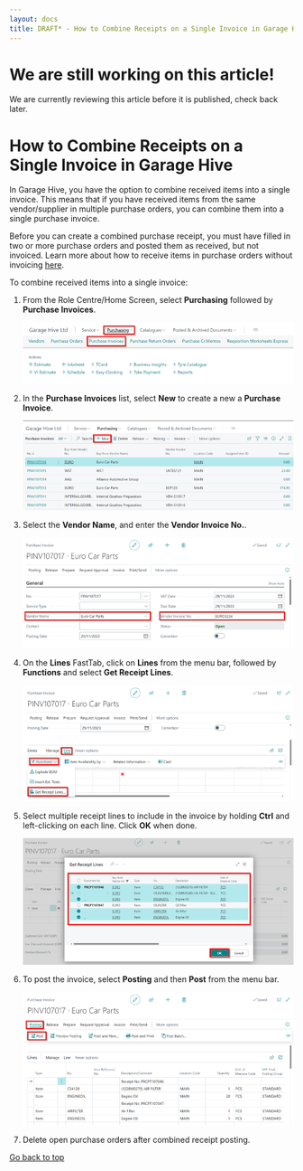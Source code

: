 ```yaml
---
layout: docs
title: DRAFT* - How to Combine Receipts on a Single Invoice in Garage Hive
---
```


<a name="top"></a>

# We are still working on this article!
We are currently reviewing this article before it is published, check back later.

# How to Combine Receipts on a Single Invoice in Garage Hive
In Garage Hive, you have the option to combine received items into a single invoice. This means that if you have received items from the same vendor/supplier in multiple purchase orders, you can combine them into a single purchase invoice.

Before you can create a combined purchase receipt, you must have filled in two or more purchase orders and posted them as received, but not invoiced. Learn more about how to receive items in purchase orders without invoicing [here](garagehive-create-a-purchase-order.html#receive-items-without-an-invoice).

To combine received items into a single invoice:
1. From the Role Centre/Home Screen, select **Purchasing** followed by **Purchase Invoices**.

   ![](media/combine-receipts-on-a-single-invoice1.png)

2. In the **Purchase Invoices** list, select **New** to create a new a **Purchase Invoice**.

   ![](media/combine-receipts-on-a-single-invoice2.png)

3. Select the **Vendor Name**, and enter the **Vendor Invoice No.**.

   ![](media/combine-receipts-on-a-single-invoice3.png)

4. On the **Lines** FastTab, click on **Lines** from the menu bar, followed by **Functions** and select **Get Receipt Lines**.

   ![](media/combine-receipts-on-a-single-invoice4.png)

5. Select multiple receipt lines to include in the invoice by holding **Ctrl** and left-clicking on each line. Click **OK** when done.

   ![](media/combine-receipts-on-a-single-invoice5.png)

6. To post the invoice, select **Posting** and then **Post** from the menu bar.

   ![](media/combine-receipts-on-a-single-invoice6.png)

7. Delete open purchase orders after combined receipt posting.


[Go back to top](#top)